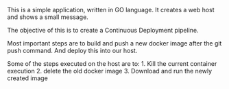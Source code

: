 This is a simple application, written in GO language. It creates a web host and shows a small message.

The objective of this is to create a Continuous Deployment pipeline.

Most important steps are to build and push a new docker image after the git push command. 
And deploy this into our host.

Some of the steps executed on the host are to:
	1. Kill the current container execution
	2. delete the old docker image
	3. Download and run the newly created image
